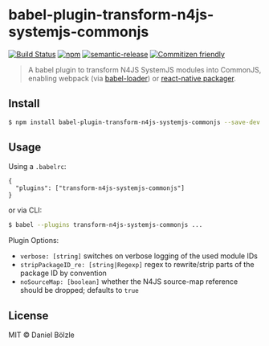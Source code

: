 # babel-plugin-transform-n4js-systemjs-commonjs
[![Build Status](https://travis-ci.org/dbo/babel-plugin-transform-n4js-systemjs-commonjs.svg?branch=master)](https://travis-ci.org/dbo/babel-plugin-transform-n4js-systemjs-commonjs) [![npm](https://img.shields.io/npm/v/babel-plugin-transform-n4js-systemjs-commonjs.svg)](https://www.npmjs.com/package/babel-plugin-transform-n4js-systemjs-commonjs) [![semantic-release](https://img.shields.io/badge/%20%20%F0%9F%93%A6%F0%9F%9A%80-semantic--release-e10079.svg)](https://github.com/semantic-release/semantic-release) [![Commitizen friendly](https://img.shields.io/badge/commitizen-friendly-brightgreen.svg)](http://commitizen.github.io/cz-cli/)

> A babel plugin to transform N4JS SystemJS modules into CommonJS, enabling webpack (via [babel-loader](https://github.com/babel/babel-loader)) or [react-native packager](https://github.com/facebook/react-native/tree/master/packager).

## Install

```bash
$ npm install babel-plugin-transform-n4js-systemjs-commonjs --save-dev
```

## Usage

Using a `.babelrc`:
```
{
  "plugins": ["transform-n4js-systemjs-commonjs"]
}
```

or via CLI:
```bash
$ babel --plugins transform-n4js-systemjs-commonjs ...
```

Plugin Options:
- `verbose: [string]` switches on verbose logging of the used module IDs
- `stripPackageID_re: [string|Regexp]` regex to rewrite/strip parts of the package ID by convention
- `noSourceMap: [boolean]` whether the N4JS source-map reference should be dropped; defaults to `true`

## License

MIT © Daniel Bölzle
